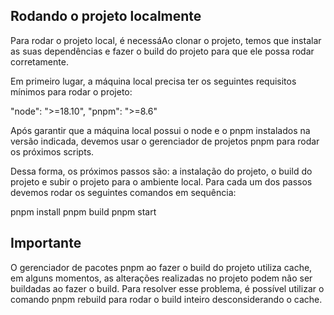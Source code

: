 ## Rodando o projeto localmente

Para rodar o projeto local, é necessáAo clonar o projeto, temos que instalar as suas dependências e fazer o build do projeto para que ele possa rodar corretamente.

Em primeiro lugar, a máquina local precisa ter os seguintes requisitos mínimos para rodar o projeto:

"node": ">=18.10",
"pnpm": ">=8.6"

Após garantir que a máquina local possui o node e o pnpm instalados na versão indicada, devemos usar o gerenciador de projetos pnpm para rodar os próximos scripts.

Dessa forma, os próximos passos são: a instalação do projeto, o build do projeto e subir o projeto para o ambiente local.
Para cada um dos passos devemos rodar os seguintes comandos em sequência:

pnpm install
pnpm build
pnpm start

## Importante

O gerenciador de pacotes pnpm ao fazer o build do projeto utiliza cache, em alguns momentos, as alterações realizadas no projeto podem não ser buildadas ao fazer o build.
Para resolver esse problema, é possível utilizar o comando pnpm rebuild para rodar o build inteiro desconsiderando o cache.
